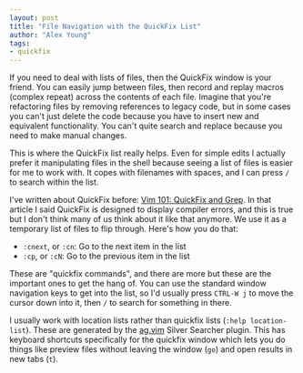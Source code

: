 ```yaml
---
layout: post
title: "File Navigation with the QuickFix List"
author: "Alex Young"
tags: 
- quickfix
---
```


If you need to deal with lists of files, then the QuickFix window is your friend.  You can easily jump between files, then record and replay macros (complex repeat) across the contents of each file. Imagine that you're refactoring files by removing references to legacy code, but in some cases you can't just delete the code because you have to insert new and equivalent functionality. You can't quite search and replace because you need to make manual changes.

This is where the QuickFix list really helps. Even for simple edits I actually prefer it manipulating files in the shell because seeing a list of files is easier for me to work with.  It copes with filenames with spaces, and I can press `/` to search within the list.

I've written about QuickFix before: [Vim 101: QuickFix and Grep](http://usevim.com/2012/08/24/vim101-quickfix/).  In that article I said QuickFix is designed to display compiler errors, and this is true but I don't think many of us think about it like that anymore.  We use it as a temporary list of files to flip through.  Here's how you do that:

* `:cnext`, or `:cn`: Go to the next item in the list
* `:cp`, or `:cN`: Go to the previous item in the list

These are "quickfix commands", and there are more but these are the important ones to get the hang of.  You can use the standard window navigation keys to get into the list, so I'd usually press `CTRL-W j` to move the cursor down into it, then `/` to search for something in there.

I usually work with location lists rather than quickfix lists (`:help location-list`).  These are generated by the [ag.vim](https://github.com/rking/ag.vim) Silver Searcher plugin.  This has keyboard shortcuts specifically for the quickfix window which lets you do things like preview files without leaving the window (`go`) and open results in new tabs (`t`).

